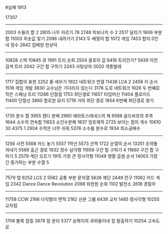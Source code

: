#실패
1913

17307

--------------------------------------------------------------------
2003 수들의 합 2 
2805 나무 자르기 78
2748 피보나치 수 2
2517 달리기
1806 부분합
11003 최솟값 찾기
2096 내려가기
2143 두 배열의 합
1072 게임
7453 합이 0인 네 정수
2842 집배원 한상덕

--------------------------------------------------------------------
10828 스택
10845 큐
1991 트리 순회
2504 괄호의 값
6416 트리인가?
5639 이진 검색 트리
2042 구간 합 구하기
2243 사탕상자
3020 개똥벌레

--------------------------------------------------------------------
1717 집합의 표현
2252 줄 세우기
1922 네트워크 연결
11438 LCA 2
2458 키 순서
1516 게임 개발
3830 교수님은 기다리지 않는다
3176 도로 네트워크
1626 두 번째로 작은 스패닝 트리
11266 단절점
1753 최단경로
11657 타임머신
11404 플로이드
11400 단절선
3860 할로윈 묘지
5719 거의 최단 경로
1854 K번째 최단경로 찾기

--------------------------------------------------------------------
1735 분수 합
3955 캔디 분배
2960 에라토스테네스의 체
6588 골드바흐의 추측
1644 소수의 연속합
11653 소인수분해
1837 암호제작
2725 보이는 점의 개수
10610 30
4375 1
2904 수학은 너무 쉬워
5376 소수를 분수로
1934 최소공배수

--------------------------------------------------------------------
1256 사전
5568 카드 놓기
5557 1학년
5573 산책
1722 순열의 순서
13251 조약돌 꺼내기
5569 출근 경로
1932 정수 삼각형
11659 구간 합 구하기 4
11660 구간 합 구하기 5
2579 계단 오르기
1915 가장 큰 정사각형
11049 행렬 곱셈 순서
14003 가장 긴 증가하는 부분 수열 5

--------------------------------------------------------------------
7579 앱
9252 LCS 2
5582 공통 부분 문자열
5626 제단
2449 전구
11062 카드 게임
2342 Dance Dance Revolution
2098 외판원 순회
1102 발전소
2618 경찰차

--------------------------------------------------------------------
11758 CCW
2166 다각형의 면적
2162 선분 그룹
6439 교차
1485 정사각형
10255 교차점

--------------------------------------------------------------------
1708 볼록 껍질
3878 점 분리
5377 승혁이의 과외돌이네 집 탈출하기
10254 고속도로